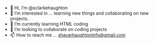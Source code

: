 - 👋 Hi, I’m @sclarkehaughton
- 👀 I’m interested in ... learning new things and collaborating on new projects.
- 🌱 I’m currently learning HTML coding
- 💞️ I’m looking to collaborate on coding projects
- 📫 How to reach me ... shavarhaughtoninfo@gmail.com

<!---
sclarkehaughton/sclarkehaughton is a ✨ special ✨ repository because its `README.md` (this file) appears on your GitHub profile.
You can click the Preview link to take a look at your changes.
--->
